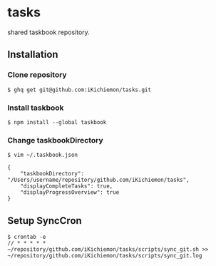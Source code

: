 # tasks

shared taskbook repository.

## Installation

### Clone repository

```
$ ghq get git@github.com:iKichiemon/tasks.git
```

### Install taskbook

```
$ npm install --global taskbook
```

### Change taskbookDirectory

```
$ vim ~/.taskbook.json
```

```
{
    "taskbookDirectory": "/Users/username/repository/github.com/iKichiemon/tasks",
    "displayCompleteTasks": true,
    "displayProgressOverview": true
}
```

## Setup SyncCron

```
$ crontab -e
// * * * * * ~/repository/github.com/iKichiemon/tasks/scripts/sync_git.sh >> ~/repository/github.com/iKichiemon/tasks/scripts/sync_git.log
```




